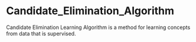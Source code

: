 # Candidate_Elimination_Algorithm
Candidate Elimination Learning Algorithm is a method for learning concepts from data that is supervised.
